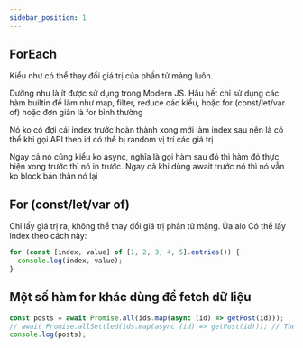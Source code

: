 ```yaml
---
sidebar_position: 1
---
```


## ForEach

Kiểu như có thể thay đổi giá trị của phần tử mảng luôn.

Dường như là ít được sử dụng trong Modern JS. Hầu hết chỉ sử dụng các hàm builtin để làm như map, filter, reduce các kiểu, hoặc for (const/let/var of) hoặc đơn giản là for bình thường

Nó ko có đợi cái index trước hoàn thành xong mới làm index sau nên là có thể khi gọi API theo id có thể bị random vị trí các giá trị

Ngay cả nó cũng kiểu ko async, nghĩa là gọi hàm sau đó thì hàm đó thực hiện xong trước thì nó in trước. Ngay cả khi dùng await trước nó thì nó vẫn ko block bản thân nó lại

## For (const/let/var of)

Chỉ lấy giá trị ra, không thể thay đổi giá trị phần tử mảng. Ủa alo
Có thể lấy index theo cách này:

```js
for (const [index, value] of [1, 2, 3, 4, 5].entries()) {
  console.log(index, value);
}
```

## Một số hàm for khác dùng để fetch dữ liệu

```js
const posts = await Promise.all(ids.map(async (id) => getPost(id)));
// await Promise.allSettled(ids.map(async (id) => getPost(id))); // Thêm trạng thái
console.log(posts);
```
